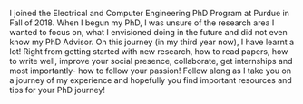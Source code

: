 I joined the Electrical and Computer Engineering PhD Program at Purdue in Fall of 2018. When I begun my PhD, I was unsure of the research area I wanted to focus on, what I envisioned doing in the future and did not even know my PhD Advisor. On this journey (in my third year now), I have learnt a lot! Right from getting started with new research, how to read papers, how to write well, improve your social presence, collaborate, get internships and most importantly- how to follow your passion! Follow along as I take you on a journey of my experience and hopefully you find important resources and tips for your PhD journey!